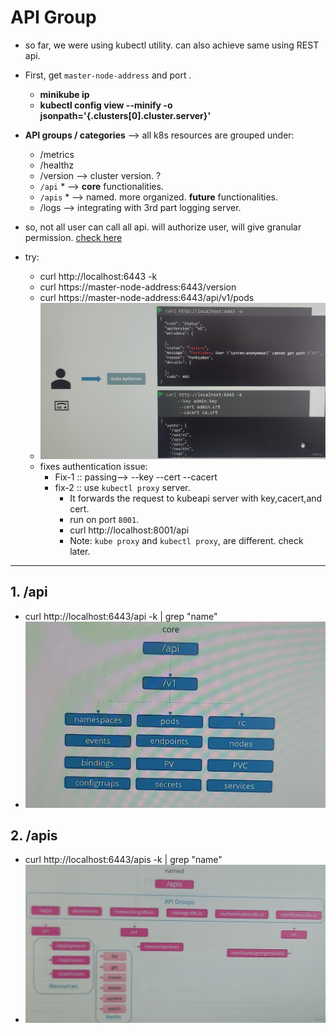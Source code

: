 # API Group
- so far, we were using kubectl utility. can also achieve same using REST api.
- First, get `master-node-address` and port .
  - **minikube ip**
  - **kubectl config view --minify -o jsonpath='{.clusters[0].cluster.server}'**
  
- **API groups / categories**  --> all k8s resources are grouped under:
  - /metrics
  - /healthz
  - /version --> cluster version. ?
  - `/api` * --> **core**  functionalities.
  - `/apis` * --> named. more organized. **future** functionalities.
  - /logs --> integrating with 3rd part logging server.

- so, not all user can  call all api. will authorize user, will give granular permission. [check here](./04-Authorization.md) 
  
- try:
  - curl http://localhost:6443 -k
  - curl https://master-node-address:6443/version
  - curl https://master-node-address:6443/api/v1/pods
  - ![img.png](../99_img/99_2_img/security/03/img.png)
  - fixes authentication issue:
    - Fix-1 :: passing--> --key --cert --cacert
    - fix-2 :: use `kubectl proxy` server.
      - It forwards the request to kubeapi server with key,cacert,and cert.
      - run on port `8001`. 
      - curl http://localhost:8001/api
      - Note: `kube proxy` and `kubectl proxy`, are different. check later.
---

## 1. /api
- curl http://localhost:6443/api -k | grep "name"
- ![img_1.png](../99_img/99_2_img/security/03/img_1.png)

## 2. /apis
- curl http://localhost:6443/apis -k | grep "name"
- ![img_2.png](../99_img/99_2_img/security/03/img_2.png)
  
